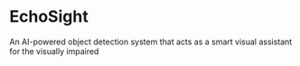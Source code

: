 # EchoSight
An AI-powered object detection system that acts as a smart visual assistant for the visually impaired
